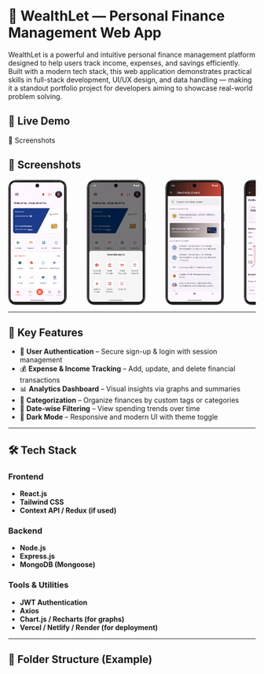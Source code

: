 # 💼 WealthLet — Personal Finance Management Web App

WealthLet is a powerful and intuitive personal finance management platform designed to help users track income, expenses, and savings efficiently. Built with a modern tech stack, this web application demonstrates practical skills in full-stack development, UI/UX design, and data handling — making it a standout portfolio project for developers aiming to showcase real-world problem solving.

## 🚀 Live Demo

📸 Screenshots

## 📸 Screenshots

<div style="display: flex; flex-wrap: nowrap; overflow-x: auto; gap: 40px;">
  <img src="ScreenShots/DashboardMain.png" width="120" alt="Dashboard Overview" />
  <img src="ScreenShots/Opitions.png" width="120" alt="Crypto Trading" />
  <img src="ScreenShots/ElectricBoard.png" width="120" alt="Money Transfer" />
  <img src="ScreenShots/Invest.png" width="120" alt="Biometric Login" />
  <img src="ScreenShots/Offers.png" width="120" alt="Money Transfer" />
  <img src="ScreenShots/Opitions.png" width="120" alt="Money Transfer" />
  <img src="ScreenShots/Savings.png" width="120" alt="Money Transfer" />
  <img src="ScreenShots/TravelDash.png" width="120" alt="Money Transfer" />
  <img src="ScreenShots/TravelWelcomScreen.png" width="120" alt="Money Transfer" />
  <img src="ScreenShots/electric.png" width="120" alt="Money Transfer" />
</div>

---

## 🧩 Key Features

- 🔐 **User Authentication** – Secure sign-up & login with session management
- 💰 **Expense & Income Tracking** – Add, update, and delete financial transactions
- 📊 **Analytics Dashboard** – Visual insights via graphs and summaries
- 📂 **Categorization** – Organize finances by custom tags or categories
- 📆 **Date-wise Filtering** – View spending trends over time
- 🌙 **Dark Mode** – Responsive and modern UI with theme toggle

---

## 🛠️ Tech Stack

### Frontend
- **React.js**
- **Tailwind CSS**
- **Context API / Redux (if used)**

### Backend
- **Node.js**
- **Express.js**
- **MongoDB (Mongoose)**

### Tools & Utilities
- **JWT Authentication**
- **Axios**
- **Chart.js / Recharts (for graphs)**
- **Vercel / Netlify / Render (for deployment)**

---

## 📁 Folder Structure (Example)
